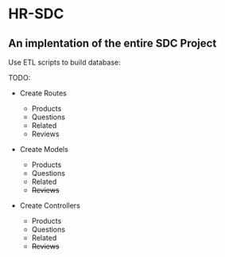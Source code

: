 # HR-SDC
## An implentation of the entire SDC Project

Use ETL scripts to build database:


TODO:

* Create Routes
  * Products
  * Questions
  * Related
  * Reviews

* Create Models
  * Products
  * Questions
  * Related
  * ~~Reviews~~

* Create Controllers
  * Products
  * Questions
  * Related
  * ~~Reviews~~